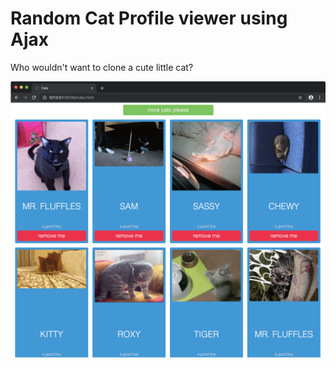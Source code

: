 # Random Cat Profile viewer using Ajax
Who wouldn't want to clone a cute little cat?

![Cats.](https://raw.githubusercontent.com/SomethingWithComputers/lecture-week-7-advanced-web-cloning-cats-with-ajax/develop/screenshots/screenshot1.png)
